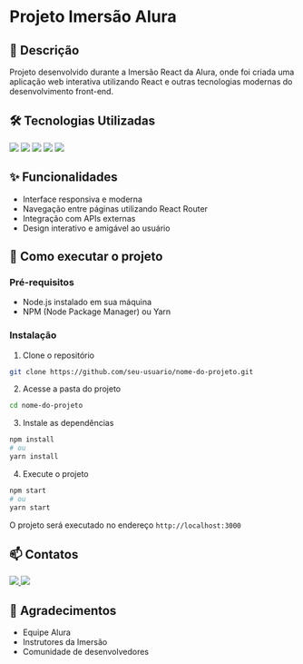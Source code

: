 # Projeto Imersão Alura 

## 📝 Descrição
Projeto desenvolvido durante a Imersão React da Alura, onde foi criada uma aplicação web interativa utilizando React e outras tecnologias modernas do desenvolvimento front-end.

## 🛠️ Tecnologias Utilizadas
  <img src="https://img.shields.io/badge/React-20232A?style=for-the-badge&logo=react&logoColor=61DAFB" />
  <img src="https://img.shields.io/badge/HTML5-E34F26?style=for-the-badge&logo=html5&logoColor=white" />
  <img src="https://img.shields.io/badge/CSS3-1572B6?style=for-the-badge&logo=css3&logoColor=white" />
  <img src="https://img.shields.io/badge/JavaScript-F7DF1E?style=for-the-badge&logo=javascript&logoColor=black" />
  <img src="https://img.shields.io/badge/Node.js-43853D?style=for-the-badge&logo=node.js&logoColor=white" />

## ✨ Funcionalidades
- Interface responsiva e moderna
- Navegação entre páginas utilizando React Router
- Integração com APIs externas
- Design interativo e amigável ao usuário

## 🚀 Como executar o projeto

### Pré-requisitos
- Node.js instalado em sua máquina
- NPM (Node Package Manager) ou Yarn

### Instalação
1. Clone o repositório
```bash
git clone https://github.com/seu-usuario/nome-do-projeto.git
```

2. Acesse a pasta do projeto
```bash
cd nome-do-projeto
```

3. Instale as dependências
```bash
npm install
# ou
yarn install
```

4. Execute o projeto
```bash
npm start
# ou
yarn start
```

O projeto será executado no endereço `http://localhost:3000`

## 📫 Contatos

<div>
  <a href="https://www.linkedin.com/in/gustavo-moreno-8a925b26a/" target="_blank">
    <img src="https://img.shields.io/badge/LinkedIn-0077B5?style=for-the-badge&logo=linkedin&logoColor=white" />
  </a>
  <a href="mailto:g.moreno.souza05@gmail.com">
    <img src="https://img.shields.io/badge/Gmail-D14836?style=for-the-badge&logo=gmail&logoColor=white" />
  </a>
</div>

## 🙏 Agradecimentos
- Equipe Alura
- Instrutores da Imersão
- Comunidade de desenvolvedores
